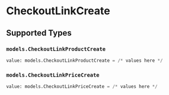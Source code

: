 # CheckoutLinkCreate


## Supported Types

### `models.CheckoutLinkProductCreate`

```python
value: models.CheckoutLinkProductCreate = /* values here */
```

### `models.CheckoutLinkPriceCreate`

```python
value: models.CheckoutLinkPriceCreate = /* values here */
```

